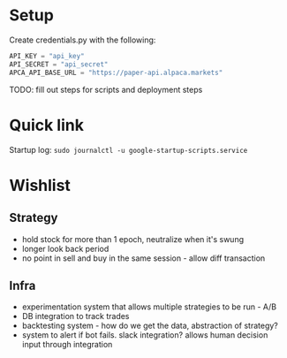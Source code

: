 # Setup
Create credentials.py with the following:
```python
API_KEY = "api_key"
API_SECRET = "api_secret"
APCA_API_BASE_URL = "https://paper-api.alpaca.markets"
```
TODO: fill out steps for scripts and deployment steps


# Quick link
Startup log:
`sudo journalctl -u google-startup-scripts.service`


# Wishlist
## Strategy
- hold stock for more than 1 epoch, neutralize when it's swung
- longer look back period
- no point in sell and buy in the same session - allow diff transaction

## Infra
- experimentation system that allows multiple strategies to be run - A/B
- DB integration to track trades
- backtesting system - how do we get the data, abstraction of strategy?
- system to alert if bot fails. slack integration? allows human decision input through integration  
